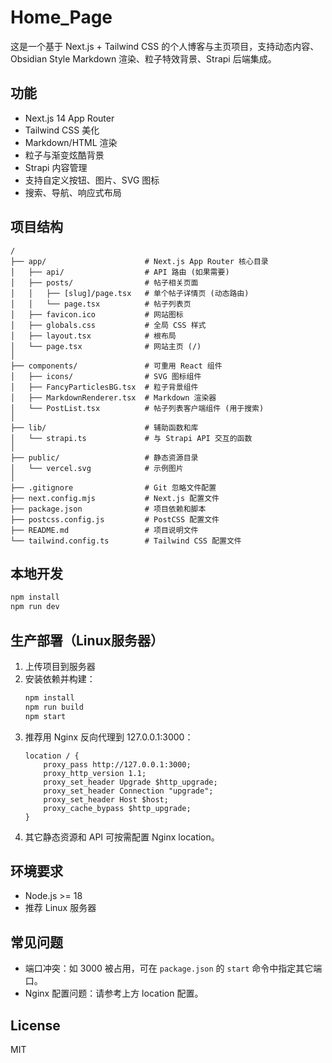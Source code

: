 # Home_Page

这是一个基于 Next.js + Tailwind CSS 的个人博客与主页项目，支持动态内容、Obsidian Style Markdown 渲染、粒子特效背景、Strapi 后端集成。


## 功能
- Next.js 14 App Router
- Tailwind CSS 美化
- Markdown/HTML 渲染
- 粒子与渐变炫酷背景
- Strapi 内容管理
- 支持自定义按钮、图片、SVG 图标
- 搜索、导航、响应式布局

## 项目结构

```
/
├── app/                      # Next.js App Router 核心目录
│   ├── api/                  # API 路由 (如果需要)
│   ├── posts/                # 帖子相关页面
│   │   ├── [slug]/page.tsx   # 单个帖子详情页 (动态路由)
│   │   └── page.tsx          # 帖子列表页
│   ├── favicon.ico           # 网站图标
│   ├── globals.css           # 全局 CSS 样式
│   ├── layout.tsx            # 根布局
│   └── page.tsx              # 网站主页 (/)
│
├── components/               # 可重用 React 组件
│   ├── icons/                # SVG 图标组件
│   ├── FancyParticlesBG.tsx  # 粒子背景组件
│   ├── MarkdownRenderer.tsx  # Markdown 渲染器
│   └── PostList.tsx          # 帖子列表客户端组件 (用于搜索)
│
├── lib/                      # 辅助函数和库
│   └── strapi.ts             # 与 Strapi API 交互的函数
│
├── public/                   # 静态资源目录
│   └── vercel.svg            # 示例图片
│
├── .gitignore                # Git 忽略文件配置
├── next.config.mjs           # Next.js 配置文件
├── package.json              # 项目依赖和脚本
├── postcss.config.js         # PostCSS 配置文件
├── README.md                 # 项目说明文件
└── tailwind.config.ts        # Tailwind CSS 配置文件
```

## 本地开发
```bash
npm install
npm run dev
```

## 生产部署（Linux服务器）
1. 上传项目到服务器
2. 安装依赖并构建：
   ```bash
   npm install
   npm run build
   npm start
   ```
3. 推荐用 Nginx 反向代理到 127.0.0.1:3000：
   ```nginx
   location / {
       proxy_pass http://127.0.0.1:3000;
       proxy_http_version 1.1;
       proxy_set_header Upgrade $http_upgrade;
       proxy_set_header Connection "upgrade";
       proxy_set_header Host $host;
       proxy_cache_bypass $http_upgrade;
   }
   ```
4. 其它静态资源和 API 可按需配置 Nginx location。

## 环境要求
- Node.js >= 18
- 推荐 Linux 服务器

## 常见问题
- 端口冲突：如 3000 被占用，可在 `package.json` 的 `start` 命令中指定其它端口。
- Nginx 配置问题：请参考上方 location 配置。

## License
MIT
